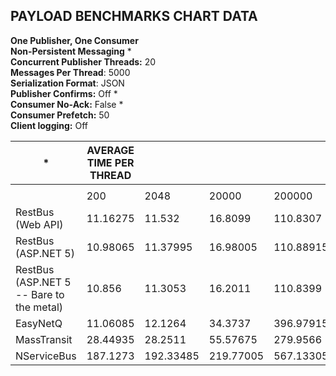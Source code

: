 ## PAYLOAD BENCHMARKS CHART DATA ##

**One Publisher, One Consumer**  
**Non-Persistent Messaging** *  
**Concurrent Publisher Threads:** 20  
**Messages Per Thread**: 5000  
**Serialization Format**: JSON  
**Publisher Confirms:** Off *  
**Consumer No-Ack:** False *  
**Consumer Prefetch:** 50   
**Client logging:** Off



| *                                        | AVERAGE TIME PER THREAD |           |           |           |            |   | THROUGHPUT (Messages Per Second) |          |          |         |         |   | THROUGHPUT (MB Per Second) |       |        |        |         |
|------------------------------------------|-------------------------|-----------|-----------|-----------|------------|---|----------------------------------|----------|----------|---------|---------|---|----------------------------|-------|--------|--------|---------|
|                                          |                         |           |           |           |            |   |                                  |          |          |         |         |   |                            |       |        |        |         |
|                                          | 200                     | 2048      | 20000     | 200000    | 2097152    |   | 200                              | 2048     | 20000    | 200000  | 2097152 |   | 200                        | 2048  | 20000  | 200000 | 2097152 |
| RestBus (Web API)                        | 11.16275                | 11.532    | 16.8099   | 110.8307  | 1375.2     |   | 17916.73                         | 17343.05 | 11897.75 | 1804.55 | 145.43  |   | 3.42                       | 33.87 | 226.93 | 344.19 | 290.87  |
| RestBus (ASP.NET 5)                      | 10.98065                | 11.37995  | 16.98005  | 110.88915 | 1367.209   |   | 18213.86                         | 17574.77 | 11778.53 | 1803.6  | 146.28  |   | 3.47                       | 34.33 | 224.66 | 344.01 | 292.57  |
| RestBus (ASP.NET 5 -- Bare to the metal) | 10.856                  | 11.3053   | 16.2011   | 110.8399  | 1374.00115 |   | 18422.99                         | 17690.82 | 12344.84 | 1804.4  | 145.56  |   | 3.51                       | 34.55 | 235.46 | 344.16 | 291.12  |
| EasyNetQ                                 | 11.06085                | 12.1264   | 34.3737   | 396.97915 | 4888.3571  |   | 18081.79                         | 16492.94 | 5818.4   | 503.8   | 40.91   |   | 3.45                       | 32.21 | 110.98 | 96.09  | 81.83   |
| MassTransit                              | 28.44935                | 28.2511   | 55.57675  | 279.9566  | 2599.29555 |   | 7030.04                          | 7079.37  | 3598.63  | 714.4   | 76.94   |   | 1.34                       | 13.83 | 68.64  | 136.26 | 153.89  |
| NServiceBus                              | 187.1273                | 192.33485 | 219.77005 | 567.13305 | 4720.5936  |   | 1068.79                          | 1039.85  | 910.04   | 352.65  | 42.37   |   | 0.2                        | 2.03  | 17.36  | 67.26  | 84.74   |